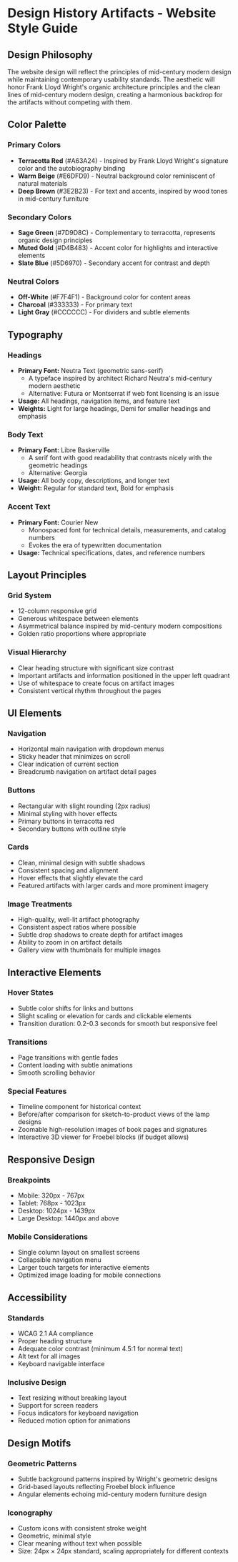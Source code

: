 # Design History Artifacts - Website Style Guide

## Design Philosophy
The website design will reflect the principles of mid-century modern design while maintaining contemporary usability standards. The aesthetic will honor Frank Lloyd Wright's organic architecture principles and the clean lines of mid-century modern design, creating a harmonious backdrop for the artifacts without competing with them.

## Color Palette

### Primary Colors
- **Terracotta Red** (#A63A24) - Inspired by Frank Lloyd Wright's signature color and the autobiography binding
- **Warm Beige** (#E6DFD9) - Neutral background color reminiscent of natural materials
- **Deep Brown** (#3E2B23) - For text and accents, inspired by wood tones in mid-century furniture

### Secondary Colors
- **Sage Green** (#7D9D8C) - Complementary to terracotta, represents organic design principles
- **Muted Gold** (#D4B483) - Accent color for highlights and interactive elements
- **Slate Blue** (#5D6970) - Secondary accent for contrast and depth

### Neutral Colors
- **Off-White** (#F7F4F1) - Background color for content areas
- **Charcoal** (#333333) - For primary text
- **Light Gray** (#CCCCCC) - For dividers and subtle elements

## Typography

### Headings
- **Primary Font:** Neutra Text (geometric sans-serif)
  - A typeface inspired by architect Richard Neutra's mid-century modern aesthetic
  - Alternative: Futura or Montserrat if web font licensing is an issue
- **Usage:** All headings, navigation items, and feature text
- **Weights:** Light for large headings, Demi for smaller headings and emphasis

### Body Text
- **Primary Font:** Libre Baskerville
  - A serif font with good readability that contrasts nicely with the geometric headings
  - Alternative: Georgia
- **Usage:** All body copy, descriptions, and longer text
- **Weight:** Regular for standard text, Bold for emphasis

### Accent Text
- **Primary Font:** Courier New
  - Monospaced font for technical details, measurements, and catalog numbers
  - Evokes the era of typewritten documentation
- **Usage:** Technical specifications, dates, and reference numbers

## Layout Principles

### Grid System
- 12-column responsive grid
- Generous whitespace between elements
- Asymmetrical balance inspired by mid-century modern compositions
- Golden ratio proportions where appropriate

### Visual Hierarchy
- Clear heading structure with significant size contrast
- Important artifacts and information positioned in the upper left quadrant
- Use of whitespace to create focus on artifact images
- Consistent vertical rhythm throughout the pages

## UI Elements

### Navigation
- Horizontal main navigation with dropdown menus
- Sticky header that minimizes on scroll
- Clear indication of current section
- Breadcrumb navigation on artifact detail pages

### Buttons
- Rectangular with slight rounding (2px radius)
- Minimal styling with hover effects
- Primary buttons in terracotta red
- Secondary buttons with outline style

### Cards
- Clean, minimal design with subtle shadows
- Consistent spacing and alignment
- Hover effects that slightly elevate the card
- Featured artifacts with larger cards and more prominent imagery

### Image Treatments
- High-quality, well-lit artifact photography
- Consistent aspect ratios where possible
- Subtle drop shadows to create depth for artifact images
- Ability to zoom in on artifact details
- Gallery view with thumbnails for multiple images

## Interactive Elements

### Hover States
- Subtle color shifts for links and buttons
- Slight scaling or elevation for cards and clickable elements
- Transition duration: 0.2-0.3 seconds for smooth but responsive feel

### Transitions
- Page transitions with gentle fades
- Content loading with subtle animations
- Smooth scrolling behavior

### Special Features
- Timeline component for historical context
- Before/after comparison for sketch-to-product views of the lamp designs
- Zoomable high-resolution images of book pages and signatures
- Interactive 3D viewer for Froebel blocks (if budget allows)

## Responsive Design

### Breakpoints
- Mobile: 320px - 767px
- Tablet: 768px - 1023px
- Desktop: 1024px - 1439px
- Large Desktop: 1440px and above

### Mobile Considerations
- Single column layout on smallest screens
- Collapsible navigation menu
- Larger touch targets for interactive elements
- Optimized image loading for mobile connections

## Accessibility

### Standards
- WCAG 2.1 AA compliance
- Proper heading structure
- Adequate color contrast (minimum 4.5:1 for normal text)
- Alt text for all images
- Keyboard navigable interface

### Inclusive Design
- Text resizing without breaking layout
- Support for screen readers
- Focus indicators for keyboard navigation
- Reduced motion option for animations

## Design Motifs

### Geometric Patterns
- Subtle background patterns inspired by Wright's geometric designs
- Grid-based layouts reflecting Froebel block influence
- Angular elements echoing mid-century modern furniture design

### Iconography
- Custom icons with consistent stroke weight
- Geometric, minimal style
- Clear meaning without text when possible
- Size: 24px × 24px standard, scaling appropriately for different contexts

